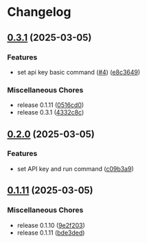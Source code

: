 # Changelog

## [0.3.1](https://github.com/dwmkerr/terminal-ai-action/compare/v0.2.0...v0.3.1) (2025-03-05)


### Features

* set api key basic command ([#4](https://github.com/dwmkerr/terminal-ai-action/issues/4)) ([e8c3649](https://github.com/dwmkerr/terminal-ai-action/commit/e8c36491f1b0d6bed3ff87d0e5d088e205206796))


### Miscellaneous Chores

* release 0.1.11 ([0516cd0](https://github.com/dwmkerr/terminal-ai-action/commit/0516cd00cb664f7fba7b74128d3d30a0d74cda58))
* release 0.3.1 ([4332c8c](https://github.com/dwmkerr/terminal-ai-action/commit/4332c8c1cfa5de3b01adc5f8abefa08c97e1c0d9))

## [0.2.0](https://github.com/dwmkerr/terminal-ai-action/compare/v0.1.11...v0.2.0) (2025-03-05)


### Features

* set API key and run command ([c09b3a9](https://github.com/dwmkerr/terminal-ai-action/commit/c09b3a9b22b9932a801dba8fb1df0306277d833c))

## [0.1.11](https://github.com/dwmkerr/terminal-ai-action/compare/v0.1.7...v0.1.11) (2025-03-05)


### Miscellaneous Chores

* release 0.1.10 ([9e2f203](https://github.com/dwmkerr/terminal-ai-action/commit/9e2f2031f1fa9b8a43fbc272744e8ec3e2ace879))
* release 0.1.11 ([bde3ded](https://github.com/dwmkerr/terminal-ai-action/commit/bde3dede6e6b9de23a393f5224f351b6c5a89a40))
